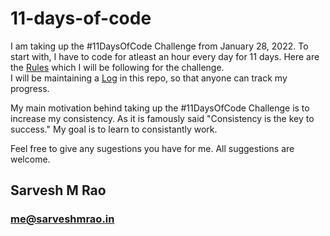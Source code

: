 # 11-days-of-code

I am taking up the #11DaysOfCode Challenge from January 28, 2022. To start with, I have to code for atleast an hour every day for 11 days.
Here are the [Rules](https://github.com/Sarveshmrao/11-days-of-code/blob/main/rules.md) which I will be following for the challenge.<br>
I will be maintaining a [Log](https://github.com/Sarveshmrao/11-days-of-code/blob/main/logs.md) in this repo, so that anyone can track my progress.<br>

My main motivation behind taking up the #11DaysOfCode Challenge is to increase my consistency. As it is famously said "Consistency is the key to success." My goal is to learn to consistantly work.<br>

Feel free to give any sugestions you have for me. All suggestions are welcome.<br>


## Sarvesh M Rao
### me@sarveshmrao.in
